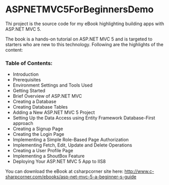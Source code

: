 # ASPNETMVC5ForBeginnersDemo
Thi project is the source code for my eBook highlighting building apps with ASP.NET MVC 5.

The book is a hands-on tutorial on ASP.NET MVC 5 and is targeted to starters who are new to this technology. Following are the highlights of the content:

<h3>Table of Contents:</h3>
<ul>
  <li>Introduction</li>
  <li>Prerequisites</li>
  <li>Environment Settings and Tools Used</li>
  <li>Getting Started</li>
  <li>Brief Overview of ASP.NET MVC</li>
  <li>Creating a Database</li>
  <li>Creating Database Tables</li>
  <li>Adding a New ASP.NET MVC 5 Project</li>
  <li>Setting Up the Data Access using Entity Framework Database-First approach</li>
  <li>Creating a Signup Page</li>
  <li>Creating the Login Page</li>
  <li>Implementing a Simple Role-Based Page Authorization</li>
  <li>Implementing Fetch, Edit, Update and Delete Operations</li>
  <li>Creating a User Profile Page</li>
  <li>Implementing a ShoutBox Feature</li>
  <li>Deploying Your ASP.NET MVC 5 App to IIS8</li>
</ul>


You can download the eBook at csharpcorner site here: http://www.c-sharpcorner.com/ebooks/asp-net-mvc-5-a-beginner-s-guide

